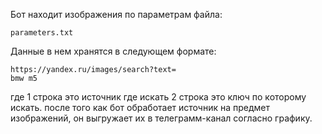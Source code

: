 Бот находит изображения по параметрам файла:
```
parameters.txt
```
Данные в нем хранятся в следующем формате:
```
https://yandex.ru/images/search?text=
bmw m5
```
где 1 строка это источник где искать
2 строка это ключ по которому искать.
после того как бот обработает источник на предмет изображений, он выгружает их в телеграмм-канал согласно графику.
